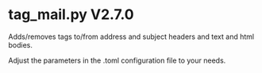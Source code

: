 tag_mail.py V2.7.0
==================

Adds/removes tags to/from address and subject headers and text and html bodies.

Adjust the parameters in the .toml configuration file to your needs.
